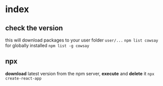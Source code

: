 # index

## check the version

this will download packages to your user folder `user/...`
`npm list cowsay`
for globally installed
`npm list -g cowsay`

## npx

**download** latest version from the npm server, **execute** and **delete** it
`npx create-react-app`
